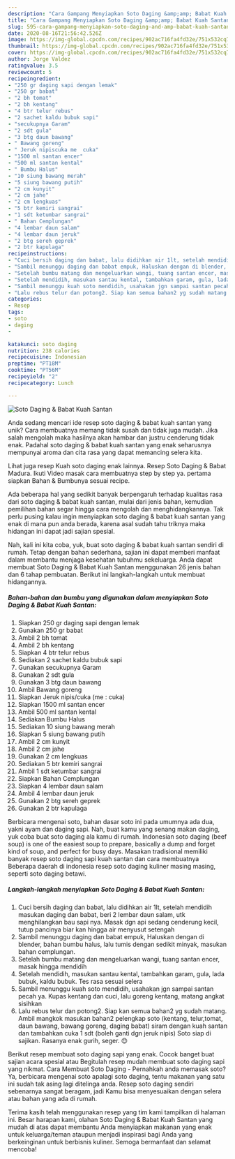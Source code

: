 ```yaml
---
description: "Cara Gampang Menyiapkan Soto Daging &amp;amp; Babat Kuah Santan yang Lezat Sekali"
title: "Cara Gampang Menyiapkan Soto Daging &amp;amp; Babat Kuah Santan yang Lezat Sekali"
slug: 595-cara-gampang-menyiapkan-soto-daging-and-amp-babat-kuah-santan-yang-lezat-sekali
date: 2020-08-16T21:56:42.526Z
image: https://img-global.cpcdn.com/recipes/902ac716fa4fd32e/751x532cq70/soto-daging-babat-kuah-santan-foto-resep-utama.jpg
thumbnail: https://img-global.cpcdn.com/recipes/902ac716fa4fd32e/751x532cq70/soto-daging-babat-kuah-santan-foto-resep-utama.jpg
cover: https://img-global.cpcdn.com/recipes/902ac716fa4fd32e/751x532cq70/soto-daging-babat-kuah-santan-foto-resep-utama.jpg
author: Jorge Valdez
ratingvalue: 3.5
reviewcount: 5
recipeingredient:
- "250 gr daging sapi dengan lemak"
- "250 gr babat"
- "2 bh tomat"
- "2 bh kentang"
- "4 btr telur rebus"
- "2 sachet kaldu bubuk sapi"
- "secukupnya Garam"
- "2 sdt gula"
- "3 btg daun bawang"
- " Bawang goreng"
- " Jeruk nipiscuka me  cuka"
- "1500 ml santan encer"
- "500 ml santan kental"
- " Bumbu Halus"
- "10 siung bawang merah"
- "5 siung bawang putih"
- "2 cm kunyit"
- "2 cm jahe"
- "2 cm lengkuas"
- "5 btr kemiri sangrai"
- "1 sdt ketumbar sangrai"
- " Bahan Cemplungan"
- "4 lembar daun salam"
- "4 lembar daun jeruk"
- "2 btg sereh geprek"
- "2 btr kapulaga"
recipeinstructions:
- "Cuci bersih daging dan babat, lalu didihkan air 1lt, setelah mendidih masukan daging dan babat, beri 2 lembar daun salam, utk menghilangkan bau sapi nya. Masak dgn api sedang cenderung kecil, tutup pancinya biar kan hingga air menyusut setengah"
- "Sambil menunggu daging dan babat empuk, Haluskan dengan di blender, bahan bumbu halus, lalu tumis dengan sedikit minyak, masukan bahan cemplungan."
- "Setelah bumbu matang dan mengeluarkan wangi, tuang santan encer, masak hingga mendidih"
- "Setelah mendidih, masukan santau kental, tambahkan garam, gula, lada bubuk, kaldu bubuk. Tes rasa sesuai selera"
- "Sambil menunggu kuah soto mendidih, usahakan jgn sampai santan pecah ya. Kupas kentang dan cuci, lalu goreng kentang, matang angkat sisihkan"
- "Lalu rebus telur dan potong2. Siap kan semua bahan2 yg sudah matang. Ambil mangkok masukan bahan2 pelengkap soto (kentang, telur,tomat, daun bawang, bawang goreng, daging babat) siram dengan kuah santan dan tambahkan cuka 1 sdt (boleh ganti dgn jeruk nipis) Soto siap di sajikan. Rasanya enak gurih, seger. 😍"
categories:
- Resep
tags:
- soto
- daging
- 

katakunci: soto daging  
nutrition: 238 calories
recipecuisine: Indonesian
preptime: "PT18M"
cooktime: "PT56M"
recipeyield: "2"
recipecategory: Lunch

---
```



![Soto Daging &amp; Babat Kuah Santan](https://img-global.cpcdn.com/recipes/902ac716fa4fd32e/751x532cq70/soto-daging-babat-kuah-santan-foto-resep-utama.jpg)

Anda sedang mencari ide resep soto daging &amp; babat kuah santan yang unik? Cara membuatnya memang tidak susah dan tidak juga mudah. Jika salah mengolah maka hasilnya akan hambar dan justru cenderung tidak enak. Padahal soto daging &amp; babat kuah santan yang enak seharusnya mempunyai aroma dan cita rasa yang dapat memancing selera kita.

Lihat juga resep Kuah soto daging enak lainnya. Resep Soto Daging &amp; Babat Madura. Ikuti Video masak cara membuatnya step by step ya. pertama siapkan Bahan &amp; Bumbunya sesuai recipe.

Ada beberapa hal yang sedikit banyak berpengaruh terhadap kualitas rasa dari soto daging &amp; babat kuah santan, mulai dari jenis bahan, kemudian pemilihan bahan segar hingga cara mengolah dan menghidangkannya. Tak perlu pusing kalau ingin menyiapkan soto daging &amp; babat kuah santan yang enak di mana pun anda berada, karena asal sudah tahu triknya maka hidangan ini dapat jadi sajian spesial.


Nah, kali ini kita coba, yuk, buat soto daging &amp; babat kuah santan sendiri di rumah. Tetap dengan bahan sederhana, sajian ini dapat memberi manfaat dalam membantu menjaga kesehatan tubuhmu sekeluarga. Anda dapat membuat Soto Daging &amp; Babat Kuah Santan menggunakan 26 jenis bahan dan 6 tahap pembuatan. Berikut ini langkah-langkah untuk membuat hidangannya.

<!--inarticleads1-->

##### Bahan-bahan dan bumbu yang digunakan dalam menyiapkan Soto Daging &amp; Babat Kuah Santan:

1. Siapkan 250 gr daging sapi dengan lemak
1. Gunakan 250 gr babat
1. Ambil 2 bh tomat
1. Ambil 2 bh kentang
1. Siapkan 4 btr telur rebus
1. Sediakan 2 sachet kaldu bubuk sapi
1. Gunakan secukupnya Garam
1. Gunakan 2 sdt gula
1. Gunakan 3 btg daun bawang
1. Ambil  Bawang goreng
1. Siapkan  Jeruk nipis/cuka (me : cuka)
1. Siapkan 1500 ml santan encer
1. Ambil 500 ml santan kental
1. Sediakan  Bumbu Halus
1. Sediakan 10 siung bawang merah
1. Siapkan 5 siung bawang putih
1. Ambil 2 cm kunyit
1. Ambil 2 cm jahe
1. Gunakan 2 cm lengkuas
1. Sediakan 5 btr kemiri sangrai
1. Ambil 1 sdt ketumbar sangrai
1. Siapkan  Bahan Cemplungan
1. Siapkan 4 lembar daun salam
1. Ambil 4 lembar daun jeruk
1. Gunakan 2 btg sereh geprek
1. Gunakan 2 btr kapulaga


Berbicara mengenai soto, bahan dasar soto ini pada umumnya ada dua, yakni ayam dan daging sapi. Nah, buat kamu yang senang makan daging, yuk coba buat soto daging ala kamu di rumah. Indonesian soto daging (beef soup) is one of the easiest soup to prepare, basically a dump and forget kind of soup, and perfect for busy days. Masakan tradisional memiliki banyak resep soto daging sapi kuah santan dan cara membuatnya Beberapa daerah di indonesia resep soto daging kuliner masing masing, seperti soto daging betawi. 

<!--inarticleads2-->

##### Langkah-langkah menyiapkan Soto Daging &amp; Babat Kuah Santan:

1. Cuci bersih daging dan babat, lalu didihkan air 1lt, setelah mendidih masukan daging dan babat, beri 2 lembar daun salam, utk menghilangkan bau sapi nya. Masak dgn api sedang cenderung kecil, tutup pancinya biar kan hingga air menyusut setengah
1. Sambil menunggu daging dan babat empuk, Haluskan dengan di blender, bahan bumbu halus, lalu tumis dengan sedikit minyak, masukan bahan cemplungan.
1. Setelah bumbu matang dan mengeluarkan wangi, tuang santan encer, masak hingga mendidih
1. Setelah mendidih, masukan santau kental, tambahkan garam, gula, lada bubuk, kaldu bubuk. Tes rasa sesuai selera
1. Sambil menunggu kuah soto mendidih, usahakan jgn sampai santan pecah ya. Kupas kentang dan cuci, lalu goreng kentang, matang angkat sisihkan
1. Lalu rebus telur dan potong2. Siap kan semua bahan2 yg sudah matang. Ambil mangkok masukan bahan2 pelengkap soto (kentang, telur,tomat, daun bawang, bawang goreng, daging babat) siram dengan kuah santan dan tambahkan cuka 1 sdt (boleh ganti dgn jeruk nipis) Soto siap di sajikan. Rasanya enak gurih, seger. 😍


Berikut resep membuat soto daging sapi yang enak. Cocok banget buat sajian acara spesial atau Begitulah resep mudah membuat soto daging sapi yang nikmat. Cara Membuat Soto Daging - Pernahkah anda memasak soto? Ya, berbicara mengenai soto apalagi soto daging, tentu makanan yang satu ini sudah tak asing lagi ditelinga anda. Resep soto daging sendiri sebenarnya sangat beragam, jadi Kamu bisa menyesuaikan dengan selera atau bahan yang ada di rumah. 

Terima kasih telah menggunakan resep yang tim kami tampilkan di halaman ini. Besar harapan kami, olahan Soto Daging &amp; Babat Kuah Santan yang mudah di atas dapat membantu Anda menyiapkan makanan yang enak untuk keluarga/teman ataupun menjadi inspirasi bagi Anda yang berkeinginan untuk berbisnis kuliner. Semoga bermanfaat dan selamat mencoba!
